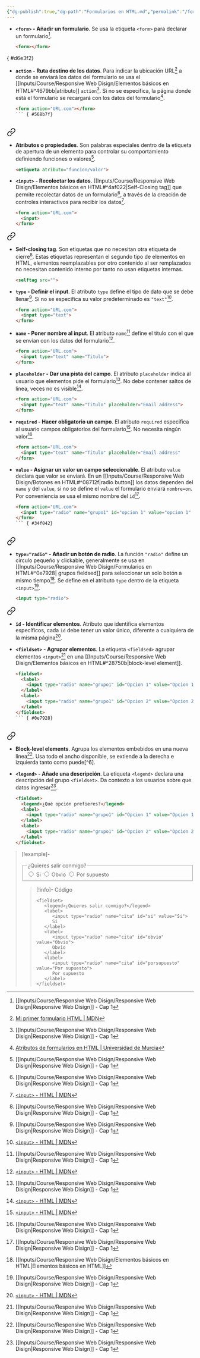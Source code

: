 ```yaml
---
{"dg-publish":true,"dg-path":"Formularios en HTML.md","permalink":"/formularios-en-html/","hide":true,"tags":["programation","HTML","DVC/RWD/1","publish"]}
---
```


[^1]: [[Inputs/Course/Responsive Web Disign/Responsive Web Disign\|Responsive Web Disign]] - Cap 1
[^2]: [Mi primer formulario HTML | MDN](https://developer.mozilla.org/es/docs/Learn/Forms/Your_first_form) 
[^3]: [Atributos de formularios en HTML | Universidad de Murcia](https://www.um.es/docencia/barzana/DAWEB/Formularios-HTML5.html)
[^4]: [[Inputs/Course/Responsive Web Disign/Elementos básicos en HTML\|Elementos básicos en HTML]]
[^5]: [`<input>` - HTML | MDN](https://developer.mozilla.org/es/docs/Web/HTML/Element/input)

- **`<form>` - Añadir un formulario**. Se usa la etiqueta `<form>` para declarar un formulario[^1].
   ```HTML 
   <form></form>
   ```

{ #d6e3f2}


- **`action` - Ruta destino de los datos**. Para indicar la ubicación URL[^2] a donde se enviará los datos del formulario se usa el [[Inputs/Course/Responsive Web Disign/Elementos básicos en HTML#^4679bb\|atributo]] `action`[^1]. Si no se especifica, la página donde está el formulario se recargará con los datos del formulario[^3].
   ```HTML 
   <form action="URL.com"></form>
   ``` { #568b7f}



<div class="transclusion internal-embed is-loaded"><a class="markdown-embed-link" href="/inputs/course/responsive-web-disign/elementos-basicos-en-html/#4679bb" aria-label="Open link"><svg xmlns="http://www.w3.org/2000/svg" width="24" height="24" viewBox="0 0 24 24" fill="none" stroke="currentColor" stroke-width="2" stroke-linecap="round" stroke-linejoin="round" class="svg-icon lucide-link"><path d="M10 13a5 5 0 0 0 7.54.54l3-3a5 5 0 0 0-7.07-7.07l-1.72 1.71"></path><path d="M14 11a5 5 0 0 0-7.54-.54l-3 3a5 5 0 0 0 7.07 7.07l1.71-1.71"></path></svg></a><div class="markdown-embed">



- **Atributos o propiedades**. Son palabras especiales dentro de la etiqueta de apertura de un elemento para controlar su comportamiento definiendo funciones o valores[^1].
   ```HTML 
   <etiqueta atributo="funcion/valor">
   ```
 

</div></div>



- **`<input>` - Recolectar los datos**. [[Inputs/Course/Responsive Web Disign/Elementos básicos en HTML#^4af022\|Self-Closing tag]] que permite recolectar datos de un formulario[^1], a través de la creación de controles interactivos para recibir los datos[^5].
   ```HTML 
   <form action="URL.com">
     <input>
   </form>
   ```



<div class="transclusion internal-embed is-loaded"><a class="markdown-embed-link" href="/inputs/course/responsive-web-disign/elementos-basicos-en-html/#4af022" aria-label="Open link"><svg xmlns="http://www.w3.org/2000/svg" width="24" height="24" viewBox="0 0 24 24" fill="none" stroke="currentColor" stroke-width="2" stroke-linecap="round" stroke-linejoin="round" class="svg-icon lucide-link"><path d="M10 13a5 5 0 0 0 7.54.54l3-3a5 5 0 0 0-7.07-7.07l-1.72 1.71"></path><path d="M14 11a5 5 0 0 0-7.54-.54l-3 3a5 5 0 0 0 7.07 7.07l1.71-1.71"></path></svg></a><div class="markdown-embed">



- **Self-closing tag**. Son etiquetas que no necesitan otra etiqueta de cierre[^1]. Estas etiquetas representan el segundo tipo de elementos en HTML, elementos reemplazables por otro contenido al ser remplazados no necesitan contenido interno por tanto no usan etiquetas internas.
   ```HTML
   <selftag src="">  
   ```
 

</div></div>



- **`type` - Definir el input**. El atributo  `type` define el tipo de dato que se debe llenar[^1]. Si no se especifica su valor predeterminado es `"text"`[^5].
   ```HTML 
   <form action="URL.com">
     <input type="text">
   </form>
   ```

- **`name` - Poner nombre al input**. El atributo `name`[^1] define el título con el que se envían con los datos del formulario[^5].
   ```HTML 
   <form action="URL.com">
     <input type="text" name="Titulo">
   </form>
   ```

- **`placeholder` - Dar una pista del campo**.  El atributo `placeholder` indica al usuario que elementos pide el formulario[^1]. No debe contener saltos de linea, veces no es visible[^5].
   ```HTML 
   <form action="URL.com">
     <input type="text" name="Titulo" placeholder="Email address">
   </form>
   ```

- **`required` - Hacer obligatorio un campo**. El atributo `required` especifica al usuario campos obligatorios del formulario[^5]. No necesita ningún valor[^1].
   ```HTML 
   <form action="URL.com">
     <input type="text" name="Titulo" placeholder="Email address"     required>
   </form>
   ```

- **`value` - Asignar un valor un campo seleccionable**. El atributo `value` declara que valor se enviará. En un [[Inputs/Course/Responsive Web Disign/Botones en HTML#^08712f\|radio button]] los datos dependen del `name` y del `value`, si no se define el `value` el formulario enviará `nombre=on`. Por conveniencia se usa el mismo nombre del `id`[^1].
   ```HTML
   <form action="URL.com">
     <input type="radio" name="grupo1" id="opcion 1" value="opcion 1" required>
   </form>
   ``` { #34f042}



<div class="transclusion internal-embed is-loaded"><a class="markdown-embed-link" href="/inputs/course/responsive-web-disign/botones-en-html/#08712f" aria-label="Open link"><svg xmlns="http://www.w3.org/2000/svg" width="24" height="24" viewBox="0 0 24 24" fill="none" stroke="currentColor" stroke-width="2" stroke-linecap="round" stroke-linejoin="round" class="svg-icon lucide-link"><path d="M10 13a5 5 0 0 0 7.54.54l3-3a5 5 0 0 0-7.07-7.07l-1.72 1.71"></path><path d="M14 11a5 5 0 0 0-7.54-.54l-3 3a5 5 0 0 0 7.07 7.07l1.71-1.71"></path></svg></a><div class="markdown-embed">



- **`type="radio"` - Añadir un botón de radio**. La función `"radio"` define un circulo pequeño y clickable, generalmente se usa en [[Inputs/Course/Responsive Web Disign/Formularios en HTML#^0e7928\| grupos fieldsed]] para seleccionar un solo botón a mismo tiempo[^4]. Se define en el atributo `type` dentro de la etiqueta `<input>`[^1].
   ```HTML 
   <input type="radio">
   ```
 

</div></div>



<div class="transclusion internal-embed is-loaded"><a class="markdown-embed-link" href="/inputs/course/responsive-web-disign/elementos-basicos-en-html/#37ea09" aria-label="Open link"><svg xmlns="http://www.w3.org/2000/svg" width="24" height="24" viewBox="0 0 24 24" fill="none" stroke="currentColor" stroke-width="2" stroke-linecap="round" stroke-linejoin="round" class="svg-icon lucide-link"><path d="M10 13a5 5 0 0 0 7.54.54l3-3a5 5 0 0 0-7.07-7.07l-1.72 1.71"></path><path d="M14 11a5 5 0 0 0-7.54-.54l-3 3a5 5 0 0 0 7.07 7.07l1.71-1.71"></path></svg></a><div class="markdown-embed">



- **`id` - Identificar elementos**. Atributo que identifica elementos específicos, cada `id` debe tener un valor único, diferente a cualquiera de la misma página[^5].
 

</div></div>


- **`<fieldset>` - Agrupar elementos**. La etiqueta `<fieldsed>` agrupar elementos `<input>`[^1] en una [[Inputs/Course/Responsive Web Disign/Elementos básicos en HTML#^28750b\|block-level element]].
   ```HTML 
   <fieldset>
     <label> 
       <input type="radio" name="grupo1" id="Opcion 1" value="Opcion 1">Opción 1
     </label>
     <label>
       <input type="radio" name="grupo1" id="Opcion 2" value="Opcion 2">Opción 2
     </label>
   </fieldset>
   ``` { #0e7928}



<div class="transclusion internal-embed is-loaded"><a class="markdown-embed-link" href="/inputs/course/responsive-web-disign/elementos-basicos-en-html/#28750b" aria-label="Open link"><svg xmlns="http://www.w3.org/2000/svg" width="24" height="24" viewBox="0 0 24 24" fill="none" stroke="currentColor" stroke-width="2" stroke-linecap="round" stroke-linejoin="round" class="svg-icon lucide-link"><path d="M10 13a5 5 0 0 0 7.54.54l3-3a5 5 0 0 0-7.07-7.07l-1.72 1.71"></path><path d="M14 11a5 5 0 0 0-7.54-.54l-3 3a5 5 0 0 0 7.07 7.07l1.71-1.71"></path></svg></a><div class="markdown-embed">



- **Block-level elements**. Agrupa los elementos embebidos en una nueva linea[^1]. Usa todo el ancho disponible, se extiende a la derecha e izquierda tanto como puede[^6].


</div></div>


- **`<legend>` - Añade una descripción**. La etiqueta `<legend>` declara una descripción del grupo `<fieldset>`. Da contexto a los usuarios sobre que datos ingresar[^1].
   ```HTML 
   <fieldset>
     <legend>¿Qué opción prefieres?</legend>
     <label>
       <input type="radio" name="grupo1" id="Opcion 1" value="Opcion 1">Opción 1
     </label>
     <label>
       <input type="radio" name="grupo1" id="Opcion 2" value="Opcion 2">Opción 2
     </label>
   </fieldset>
   ```

> [!example]- 
> <fieldset>
>    <legend>¿Quieres salir conmigo?</legend>
>    <label>
>       <input type="radio" name="cita" id="si" value="Si">
>       Si
>    </label>
>    <label>
>       <input type="radio" name="cita" id="obvio" value="Obvio">
>       Obvio
>    </label>
>    <label>
>       <input type="radio" name="cita" id="porsupuesto" value="Por supuesto">
>       Por supuesto
>    </label>
> </fieldset>
> 
> > [!info]- Código
> > ```
> > <fieldset>
> >    <legend>¿Quieres salir conmigo?</legend>
> >    <label>
> >       <input type="radio" name="cita" id="si" value="Si">
> >       Si
> >    </label>
> >    <label>
> >       <input type="radio" name="cita" id="obvio" value="Obvio">
> >       Obvio
> >    </label>
> >    <label>
> >       <input type="radio" name="cita" id="porsupuesto" value="Por supuesto">
> >       Por supuesto
> >    </label>
> > </fieldset>
> > ```
